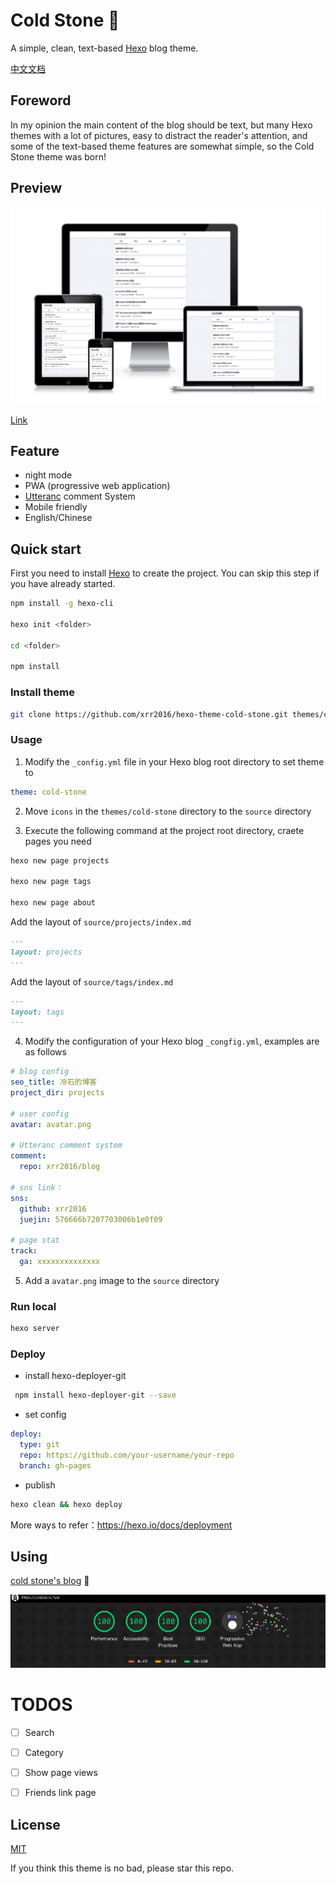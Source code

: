 # Cold Stone :tada:

A simple, clean, text-based [Hexo](https://hexo.io) blog theme.

[中文文档](README-zh.md)

## Foreword

In my opinion the main content of the blog should be text, but many Hexo themes with a lot of pictures, easy to distract the reader's attention, and some of the text-based theme features are somewhat simple, so the Cold Stone theme was born!

## Preview

![responsive](images/response.png)

[Link](https://coldstone.fun)

## Feature

- night mode
- PWA (progressive web application)
- [Utteranc](https://utteranc.es/) comment System
- Mobile friendly
- English/Chinese

## Quick start

First you need to install [Hexo](https://hexo.io) to create the project. You can skip this step if you have already started.

```sh
npm install -g hexo-cli

hexo init <folder>

cd <folder>

npm install
```

### Install theme

```sh
git clone https://github.com/xrr2016/hexo-theme-cold-stone.git themes/cold-stone
```

### Usage

1. Modify the `_config.yml` file in your Hexo blog root directory to set theme to

```yml
theme: cold-stone
```

2. Move `icons` in the `themes/cold-stone` directory to the `source` directory

3. Execute the following command at the project root directory, craete pages you need

```sh
hexo new page projects

hexo new page tags

hexo new page about
```

Add the layout of `source/projects/index.md`

```md
---
layout: projects
---
```

Add the layout of `source/tags/index.md`

```md
---
layout: tags
---
```

4. Modify the configuration of your Hexo blog `_congfig.yml`, examples are as follows

```yml
# blog config
seo_title: 冷石的博客
project_dir: projects

# user config
avatar: avatar.png

# Utteranc comment system
comment:
  repo: xrr2016/blog

# sns link：
sns:
  github: xrr2016
  juejin: 576666b7207703006b1e0f09

# page stat
track:
  ga: xxxxxxxxxxxxxx
```

5. Add a `avatar.png` image to the `source` directory

### Run local

```sh
hexo server
```

### Deploy

- install hexo-deployer-git

```sh
 npm install hexo-deployer-git --save
```

- set config

```yml
deploy:
  type: git
  repo: https://github.com/your-username/your-repo
  branch: gh-pages
```

- publish

```sh
hexo clean && hexo deploy
```

More ways to refer：https://hexo.io/docs/deployment

## Using

[cold stone's blog](https://coldstone.fun) 💯

![audits](images/audits.gif)

# TODOS

- [ ] Search

- [ ] Category

- [ ] Show page views

- [ ] Friends link page

## License

[MIT](LICENSE)

If you think this theme is no bad, please star this repo.
